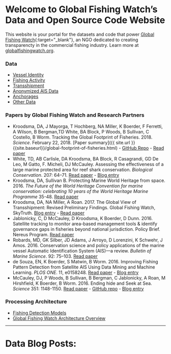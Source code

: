 # Welcome to Global Fishing Watch’s Data and Open Source Code Website

This website is your portal for the datasets and code that power [Global Fishing Watch](http://globalfishingwatch.org){:target="_blank"}, an NGO dedicated to creating transparencty in the commercial fishing industry. Learn more at [globalfishingwatch.org](http://globalfishingwatch.org).


### Data
 - [Vessel Identity](vessels.html)
 - [Fishing Activity](effort.html)
 - [Transshipment](transshipment.html)
 - [Anonymized AIS Data](anonymized.html)
 - [Anchorages](anchorages.html)
 - [Other Data](other.html)

### Papers by Global Fishing Watch and Research Partners
 - Kroodsma, DA, J Mayorga, T Hochberg,  NA Miller, K Boerder, F Ferretti, A Wilson, B Bergman,TD White, BA Block, P Woods, B Sullivan, C Costello, B Worm. Tracking the Global Footprint of Fisheries. 2018. _Science_. February 22, 2018. [Paper summary]({{ site.url }}{{site.baseurl}}/global-footprint-of-fisheries.html) - [GitHub Repo](https://github.com/GlobalFishingWatch/Global-Footprint-of-Fisheries) - [Read paper](http://science.sciencemag.org/cgi/doi/10.1126/science.aao1118)
 - White, TD, AB Carlisle, DA Kroodsma, BA Block, R Casagrandi, GD De Leo, M Gatto, F. Micheli, DJ McCauley. Assessing the effectiveness of a large marine protected area for reef shark conservation. _Biological Conservation_. 207: 64–71. [Read paper](http://www.sciencedirect.com/science/article/pii/S0006320717300678) - [Blog entry](http://globalfishingwatch.org/media-kit/tracking-fishing-vessels-sharks-reveals-protection-large-mobile-animals/)
 - Kroodsma, DA, Sullivan B. Protecting Marine World Heritage from space. 2016. _The Future of the World Heritage Convention for marine conservation: celebrating 10 years of the World Heritage Marine Programme_ 35-48. [Read paper](http://unesdoc.unesco.org/images/0024/002468/246839e.pdf)
 - Kroodsma, DA, NA Miller, A Roan. 2017. The Global View of Transshipment: Revised Preliminary Findings. Global Fishing Watch, SkyTruth. [Blog entry](http://globalfishingwatch.org/initiatives/transshipment-success/report-first-global-view-transshipment-sea/) - [Read paper](http://globalfishingwatch.org/wp-content/uploads/GlobalViewOfTransshipment_Aug2017.pdf)
 - Jablonicky, C, D McCauley, D Kroodsma, K Boerder, D Dunn. 2016. Satellite tracking to monitor area-based management tools & identify governance gaps in fisheries beyond national jurisdiction. Policy Brief. Nereus Program. [Read paper](http://www.nereusprogram.org/policy-brief-bbnj-global-fishing-watch/)
 - Robards, MD, GK Silber, JD Adams, J Arroyo, D Lorenzini, K Schwehr, J Amos. 2016. Conservation science and policy applications of the marine vessel Automatic Identification System (AIS)—a review. _Bulletin of Marine Science_. 92: 75–103. [Read paper](http://vislab-ccom.unh.edu/~schwehr/papers/2016-RobardsEtAl-AIS-conservation.pdf)
 - de Souza, EN, K Boerder, S Matwin, B Worm. 2016. Improving Fishing Pattern Detection from Satellite AIS Using Data Mining and Machine Learning. _PLOS ONE_. 11, e0158248. [Read paper](http://journals.plos.org/plosone/article?id=10.1371%2Fjournal.pone.0158248) - [Blog entry](http://globalfishingwatch.org/research/partner/scientists-develop-precise-methods-to-identify-and-measure-three-very-different-types-of-fishing-activity/)
 - McCauley, DJ, P Woods, B Sullivan, B Bergman, C Jablonicky, A Roan, M Hirshfield, K Boerder, B Worm. 2016. Ending hide and Seek at Sea. _Science_ 351: 1148-1150. [Read paper](http://science.sciencemag.org/content/351/6278/1148) - [GitHub repo](https://github.com/GlobalFishingWatch/Policy-forum-McCauley-etal-2016-SM) - [Blog entry](http://globalfishingwatch.org/explainers/map/ending-hide-seek-at-sea-global-fishing-watch-in-science/)

### Processing Architecture
 - [Fishing Detection Models](fishing.html)
 - [Global Fishing Watch Architecture Overview](architecture.html)


--------------

# Data Blog Posts:
